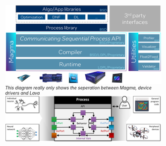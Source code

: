 ![](loihi_fig/_hardware.png)
*This diagram really only shows the seperation between Magma, device drivers and Lava*
![](loihi_fig/other_lava_loihi.png)
